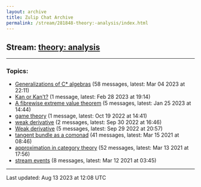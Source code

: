```yaml
---
layout: archive
title: Zulip Chat Archive
permalink: /stream/281848-theory:-analysis/index.html
---
```


## Stream: [theory: analysis](https://mattecapu.github.io/ct-zulip-archive/stream/281848-theory:-analysis/index.html)
---

### Topics:

* [Generalizations of C* algebras](topic/topic_Generalizations.20of.20C*.20algebras.html) (58 messages, latest: Mar 04 2023 at 22:11)
* [Kan or Kan't?](topic/topic_Kan.20or.20Kan't.3F.html) (1 message, latest: Feb 28 2023 at 19:14)
* [A fibrewise extreme value theorem](topic/topic_A.20fibrewise.20extreme.20value.20theorem.html) (5 messages, latest: Jan 25 2023 at 14:44)
* [game theory](topic/topic_game.20theory.html) (1 message, latest: Oct 19 2022 at 14:41)
* [weak derivative](topic/topic_weak.20derivative.html) (2 messages, latest: Sep 30 2022 at 16:46)
* [Weak derivative](topic/topic_Weak.20derivative.html) (5 messages, latest: Sep 29 2022 at 20:57)
* [tangent bundle as a comonad](topic/topic_tangent.20bundle.20as.20a.20comonad.html) (41 messages, latest: Mar 15 2021 at 08:46)
* [approximation in category theory](topic/topic_approximation.20in.20category.20theory.html) (52 messages, latest: Mar 13 2021 at 17:56)
* [stream events](topic/topic_stream.20events.html) (8 messages, latest: Mar 12 2021 at 03:45)

<hr><p>Last updated: Aug 13 2023 at 12:08 UTC</p>